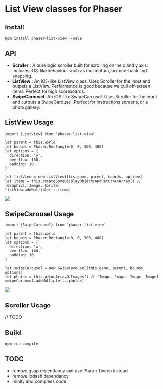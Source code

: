 # List View classes for Phaser

## Install
`npm install phaser-list-view --save`

## API
- **Scroller** : A pure logic scroller built for scrolling on the x and y axis. Includes iOS-like behaviour such as momentum, bounce-back and snapping.
- **ListView** : An iOS-like ListView class. Uses Scroller for the input and outputs a ListView. Performance is good because we cull off-screen items.
Perfect for high scoreboards.
- **SwipeCarousel** : An iOS-like SwipeCarousel. Uses Scroller for the input and outputs a SwipeCarousel. Perfect for instructions screens, or a photo gallery.

## ListView Usage
```
import {ListView} from 'phaser-list-view'

let parent = this.world
let bounds = Phaser.Rectangle(0, 0, 300, 400)
let options = {
  direction: 'y',
  overflow: 100,
  padding: 10
}

let listView = new ListView(this.game, parent, bounds, options)
let items = this.createSomeDisplayObjectsAndReturnAnArray() // [Graphics, Image, Sprite]
listView.addMultiple(...items)
```
![](http://i.imgur.com/XgdgqYX.gif)

## SwipeCarousel Usage
```
import {SwipeCarousel} from 'phaser-list-view'

let parent = this.world
let bounds = Phaser.Rectangle(0, 0, 300, 400)
let options = {
  direction: 'x',
  overflow: 100,
  padding: 10
}

let swipeCarousel = new SwipeCarousel(this.game, parent, bounds, options)
let photos = this.getAnArrayOfImages() // [Image, Image, Image, Image]
swipeCarousel.addMultiple(...photos)
```
![](http://i.imgur.com/Sp5aE0H.gif)

## Scroller Usage
// TODO

## Build
`npm run compile`

## TODO
- remove gsap dependancy and use Phaser.Tween instead
- remove lodash dependancy
- minify and compress code
